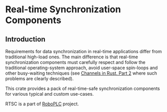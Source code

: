 # Real-time Synchronization Components

## Introduction

Requirements for data synchronization in real-time applications differ from
traditional high-load ones. The main difference is that real-time
synchronization components must carefully respect and follow the traditional
operating-system approach, avoid user-space spin-loops and other busy-waiting
techniques (see [Channels in Rust. Part
2](https://medium.com/@disserman/channels-in-rust-part-2-603721567ee6) where
such problems are clearly described).

This crate provides a pack of real-time-safe synchronization components for
various typical and custom use-cases.

RTSC is a part of [RoboPLC](https://www.roboplc.com) project.
